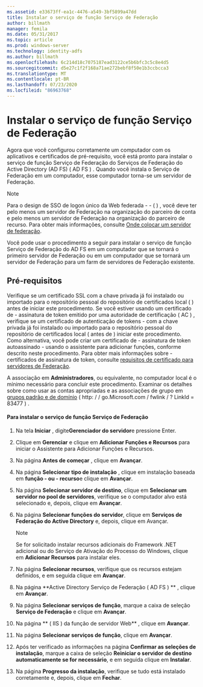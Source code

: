 ```yaml
---
ms.assetid: e33673ff-ea1c-4476-a549-3bf5899a47dd
title: Instalar o serviço de função Serviço de Federação
author: billmath
manager: femila
ms.date: 05/31/2017
ms.topic: article
ms.prod: windows-server
ms.technology: identity-adfs
ms.author: billmath
ms.openlocfilehash: 6c214d18c7075187ead3122ce5b6bfc3c5c8e4d5
ms.sourcegitcommit: d5e27c1f2f168a71ae272bebf8f50e1b3ccbcca3
ms.translationtype: MT
ms.contentlocale: pt-BR
ms.lasthandoff: 07/23/2020
ms.locfileid: "86963768"
---
```

# <a name="install-the-federation-service-role-service"></a>Instalar o serviço de função Serviço de Federação

Agora que você configurou corretamente um computador com os aplicativos e certificados de pré-requisito, você está pronto para instalar o serviço de função Serviço de Federação do Serviços de Federação do Active Directory (AD FS) \( AD FS \) . Quando você instala o Serviço de Federação em um computador, esse computador torna-se um servidor de Federação.  
  
> [!NOTE]  
> Para o design de SSO de logon único da Web federada \- \- \( \) , você deve ter pelo menos um servidor de Federação na organização do parceiro de conta e pelo menos um servidor de Federação na organização do parceiro de recurso. Para obter mais informações, consulte [Onde colocar um servidor de federação](/previous-versions/windows/it-pro/windows-server-2012-R2-and-2012/dd807127(v=ws.11)).  
  
Você pode usar o procedimento a seguir para instalar o serviço de função Serviço de Federação do AD FS em um computador que se tornará o primeiro servidor de Federação ou em um computador que se tornará um servidor de Federação para um farm de servidores de Federação existente.  
  
## <a name="prerequisites"></a>Pré-requisitos  
Verifique se um certificado SSL com a chave privada já foi instalado ou importado para o repositório pessoal do repositório de certificados local \( \) antes de iniciar este procedimento. Se você estiver usando um certificado de \- assinatura de token emitido por uma autoridade de certificação \( AC \) , verifique se um certificado de autenticação de tokens \- com a chave privada já foi instalado ou importado para o repositório pessoal do repositório de certificados local \( antes de \) iniciar este procedimento. Como alternativa, você pode criar um certificado de \- assinatura de token autoassinado \- usando o assistente para adicionar funções, conforme descrito neste procedimento. Para obter mais informações sobre \- certificados de assinatura de token, consulte [requisitos de certificado para servidores de Federação](../design/certificate-requirements-for-federation-servers.md).  
  
A associação em **Administradores**, ou equivalente, no computador local é o mínimo necessário para concluir este procedimento.  Examinar os detalhes sobre como usar as contas apropriadas e as associações de grupo em [grupos padrão e de domínio](https://go.microsoft.com/fwlink/?LinkId=83477) \( http: \/ \/ go.Microsoft.com \/ fwlink \/ ? LinkId \= 83477 \) .   
  
#### <a name="to-install-the-federation-service-role-service"></a>Para instalar o serviço de função Serviço de Federação  
  
1.  Na tela **Iniciar** , digite**Gerenciador do servidor**e pressione Enter.  
  
2.  Clique em **Gerenciar** e clique em **Adicionar Funções e Recursos** para iniciar o Assistente para Adicionar Funções e Recursos.  
  
3.  Na página **Antes de começar** , clique em **Avançar**.  
  
4.  Na página **Selecionar tipo de instalação** , clique em instalação baseada em **função \- ou \- recurso**e clique em **Avançar**.  
  
5.  Na página **Selecionar servidor de destino**, clique em **Selecionar um servidor no pool de servidores**, verifique se o computador alvo está selecionado e, depois, clique em **Avançar**.  
  
6.  Na página **Selecionar funções do servidor**, clique em **Serviços de Federação do Active Directory** e, depois, clique em Avançar.  
  
    > [!NOTE]  
    > Se for solicitado instalar recursos adicionais do Framework .NET adicional ou do Serviço de Ativação do Processo do Windows, clique em **Adicionar Recursos** para instalar eles.  
  
7.  Na página **Selecionar recursos**, verifique que os recursos estejam definidos, e em seguida clique em **Avançar**.  
  
8.  Na página **Active Directory Serviço de Federação \( AD FS \) ** , clique em **Avançar**.  
  
9. Na página **Selecionar serviços de função**, marque a caixa de seleção **Serviço de Federação** e clique em **Avançar**.  
  
10. Na página ** \( IIS \) da função de servidor Web** , clique em **Avançar**.  
  
11. Na página **Selecionar serviços de função**, clique em **Avançar**.  
  
12. Após ter verificado as informações na página **Confirmar as seleções de instalação**, marque a caixa de seleção **Reiniciar o servidor de destino automaticamente se for necessário**, e em seguida clique em **Instalar**.  
  
13. Na página **Progresso da instalação**, verifique se tudo está instalado corretamente e, depois, clique em **Fechar**.  
  
